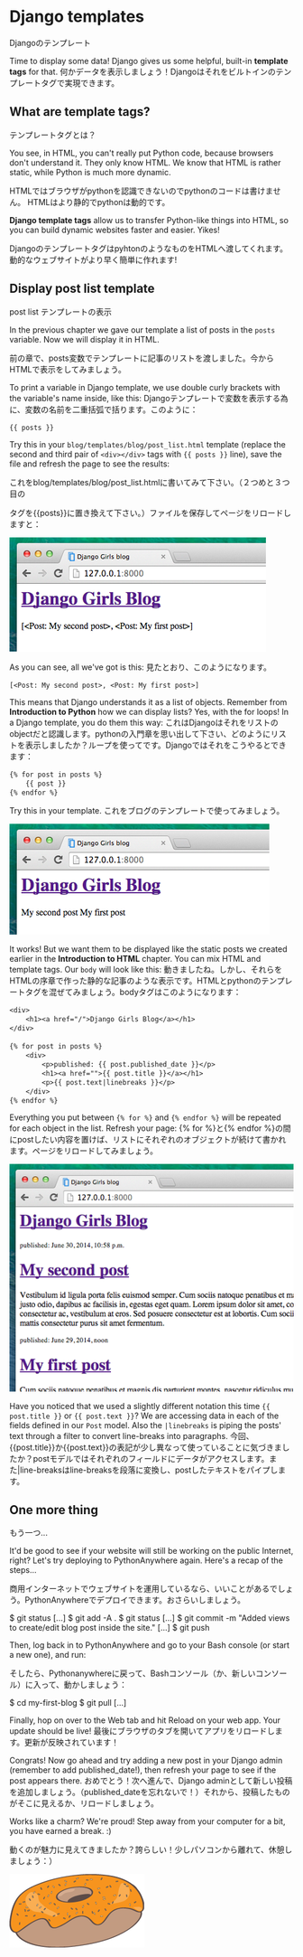# Django templates
Djangoのテンプレート

Time to display some data! Django gives us some helpful, built-in __template tags__ for that.
何かデータを表示しましょう！Djangoはそれをビルトインのテンプレートタグで実現できます。

## What are template tags?
テンプレートタグとは？

You see, in HTML, you can't really put Python code, because browsers don't understand it. They only know HTML. We know that HTML is rather static, while Python is much more dynamic.

HTMLではブラウザがpythonを認識できないのでpythonのコードは書けません。
HTMLはより静的でpythonは動的です。

__Django template tags__ allow us to transfer Python-like things into HTML, so you can build dynamic websites faster and easier. Yikes!

DjangoのテンプレートタグはpyhtonのようなものをHTMLへ渡してくれます。動的なウェブサイトがより早く簡単に作れます!

## Display post list template
post list テンプレートの表示

In the previous chapter we gave our template a list of posts in the `posts` variable. Now we will display it in HTML.

前の章で、posts変数でテンプレートに記事のリストを渡しました。今からHTMLで表示をしてみましょう。

To print a variable in Django template, we use double curly brackets with the variable's name inside, like this:
Djangoテンプレートで変数を表示する為に、変数の名前を二重括弧で括ります。このように：

    {{ posts }}

Try this in your `blog/templates/blog/post_list.html` template (replace the second and third pair of `<div></div>` tags with `{{ posts }}` line), save the file and refresh the page to see the results:

これをblog/templates/blog/post_list.htmlに書いてみて下さい。（２つめと３つ目の<div></div>タグを{{posts}}に置き換えて下さい。）ファイルを保存してページをリロードしますと：

![Figure 13.1](images/step1.png)

As you can see, all we've got is this:
見たとおり、このようになります。

    [<Post: My second post>, <Post: My first post>]

This means that Django understands it as a list of objects. Remember from __Introduction to Python__ how we can display lists? Yes, with the for loops! In a Django template, you do them this way:
これはDjangoはそれをリストのobjectだと認識します。pythonの入門章を思い出して下さい、どのようにリストを表示しましたか？ループを使ってです。Djangoではそれをこうやるとできます：

    {% for post in posts %}
        {{ post }}
    {% endfor %}

Try this in your template.
これをブログのテンプレートで使ってみましょう。

![Figure 13.2](images/step2.png)

It works! But we want them to be displayed like the static posts we created earlier in the __Introduction to HTML__ chapter. You can mix HTML and template tags. Our `body` will look like this:
動きましたね。しかし、それらをHTMLの序章で作った静的な記事のような表示です。HTMLとpythonのテンプレートタグを混ぜてみましょう。bodyタグはこのようになります：

    <div>
        <h1><a href="/">Django Girls Blog</a></h1>
    </div>

    {% for post in posts %}
        <div>
            <p>published: {{ post.published_date }}</p>
            <h1><a href="">{{ post.title }}</a></h1>
            <p>{{ post.text|linebreaks }}</p>
        </div>
    {% endfor %}

Everything you put between `{% for %}` and `{% endfor %}` will be repeated for each object in the list. Refresh your page:
{% for %}と{% endfor %}の間にpostしたい内容を置けば、リストにそれぞれのオブジェクトが続けて書かれます。ページをリロードしてみましょう。

![Figure 13.3](images/step3.png)

Have you noticed that we used a slightly different notation this time `{{ post.title }}` or `{{ post.text }}`? We are accessing data in each of the fields defined in our `Post` model. Also the `|linebreaks` is piping the posts' text through a filter to convert line-breaks into paragraphs.
今回、{{post.title}}か{{post.text}}の表記が少し異なって使っていることに気づきましたか？postモデルではそれぞれのフィールドにデータがアクセスします。また|line-breaksはline-breaksを段落に変換し、postしたテキストをパイプします。

## One more thing
もう一つ...

It'd be good to see if your website will still be working on the public Internet, right? Let's try deploying to PythonAnywhere again. Here's a recap of the steps...

商用インターネットでウェブサイトを運用しているなら、いいことがあるでしょう。PythonAnywhereでデプロイできます。おさらいしましょう。

$ git status
[...]
$ git add -A .
$ git status
[...]
$ git commit -m "Added views to create/edit blog post inside the site."
[...]
$ git push

Then, log back in to PythonAnywhere and go to your Bash console (or start a new one), and run:

そしたら、Pythonanywhereに戻って、Bashコンソール（か、新しいコンソール）に入って、動かしましょう：

$ cd my-first-blog
$ git pull
[...]

Finally, hop on over to the Web tab and hit Reload on your web app. Your update should be live!
最後にブラウザのタブを開いてアプリをリロードします。更新が反映されています！

Congrats! Now go ahead and try adding a new post in your Django admin (remember to add published_date!), then refresh your page to see if the post appears there.
おめでとう！次へ進んで、Django adminとして新しい投稿を追加しましょう。（published_dateを忘れないで！）それから、投稿したものがそこに見えるか、リロードしましょう。

Works like a charm? We're proud! Step away from your computer for a bit, you have earned a break. :)

動くのが魅力に見えてきましたか？誇らしい！少しパソコンから離れて、休憩しましょう：）

![Figure 13.4](images/donut.png)

